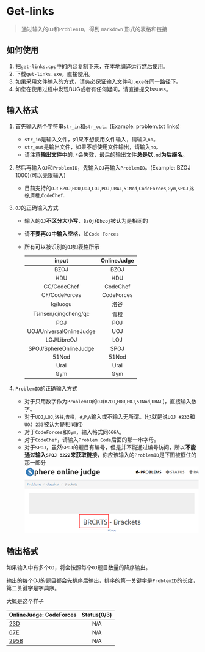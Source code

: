 # Get-links

> 通过输入的`OJ`和`ProblemID`，得到 `markdown` 形式的表格和链接

## 如何使用

1. 把`get-links.cpp`中的内容复制下来，在本地编译运行然后使用。
2. 下载`get-links.exe`，直接使用。
3. 如果采用文件输入的方式，请务必保证输入文件和`.exe`在同一路径下。
4. 如您在使用过程中发现BUG或者有任何疑问，请直接提交Issues。

## 输入格式

1. 首先输入两个字符串`str_in`和`str_out`。(Example: problem.txt links)
   - `str_in`是输入文件，如果不想使用文件输入，请输入`no`。
   - `str_out`是输出文件，如果不想使用文件输出，请输入`no`。
   - 请注意**输出文件**中的`.*`会失效，最后的输出文件**总是以`.md`为后缀名**。

1. 然后再输入`OJ`和`ProblemID`，先输入`OJ`再输入`ProblemID`。(Example: BZOJ 1000)(可以无限输入)
   
   - 目前支持的`OJ`: `BZOJ`,`HDU`,`UOJ`,`LOJ`,`POJ`,`URAL`,`51Nod`,`CodeForces`,`Gym`,`SPOJ`,`洛谷`,`青橙`,`CodeChef`.

1. `OJ`的正确输入方式
   - 输入的`OJ`**不区分大小写**，`BzOj`和`bzoj`被认为是相同的
   - 请**不要再`OJ`中输入空格**，如`Code Forces`
   - 所有可以被识别的`OJ`如表格所示

     | input|OnlineJudge|
     |:---:|:---------:|
     | BZOJ | BZOJ |
     | HDU | HDU |
     | CC/CodeChef | CodeChef |
     | CF/CodeForces | CodeForces |
     | lg/luogu |洛谷|
     |Tsinsen/qingcheng/qc|青橙|
     |POJ|POJ|
     |UOJ/UniversalOnlineJudge|UOJ|
     |LOJ/LibreOJ|LOJ|
     |SPOJ/SphereOnlineJudge|SPOJ|
     |51Nod|51Nod|
     |Ural|Ural|
     |Gym|Gym|

1. `ProblemID`的正确输入方式
   - 对于只用数字作为`ProblemID`的`OJ`(`BZOJ`,`HDU`,`POJ`,`51Nod`,`URAL`)，直接输入数字。
   - 对于`UOJ`,`LOJ`,`洛谷`,`青橙`，`#`,`P`,`A`输入或不输入无所谓。(也就是说`UOJ #233`和`UOJ 233`被认为是相同的)
   - 对于`CodeForces`和`Gym`，输入格式同`666A`。
   - 对于`CodeChef`，请输入`Problem Code`后面的那一串字母。
   - 对于`SPOJ`，虽然`SPOJ`的题目有编号，但是并不能通过编号访问，所以**不能通过输入`SPOJ 8222`来获取链接**，你应该输入的`ProblemID`是下图被框住的那一部分![qwq](/images/SPOJ.png)


## 输出格式

如果输入中有多个`OJ`，将会按照每个`OJ`题目数量的降序输出。

输出的每个OJ的题目都会先排序后输出，排序的第一关键字是`ProblemID`的长度，第二关键字是字典序。

大概是这个样子

| OnlineJudge: CodeForces | Status(0/3) |
| :-------------- | :----: |
| [23D](http://codeforces.com/problemset/problem/23/D) | N/A |
| [67E](http://codeforces.com/problemset/problem/67/E) | N/A |
| [295B](http://codeforces.com/problemset/problem/295/B) | N/A |
